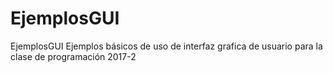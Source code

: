 # EjemplosGUI
EjemplosGUI
Ejemplos básicos de uso de interfaz grafica de usuario para la clase de programación 2017-2
